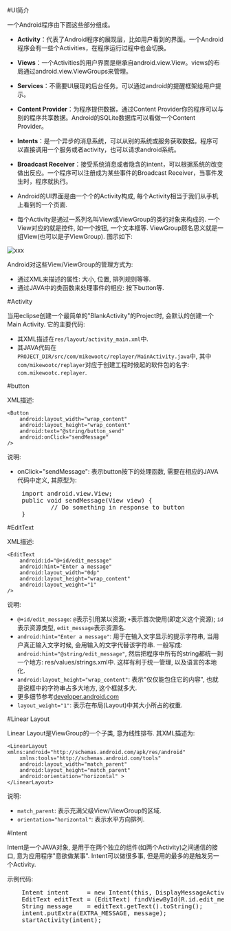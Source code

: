 <!---title:-->
<!---keywords:-->
<!---date:2013.06.03-->



#UI简介

一个Android程序由下面这些部分组成。

* **Activity**：代表了Android程序的展现层，比如用户看到的界面。一个Android程序会有一些个Activities，在程序运行过程中也会切换。
* **Views**：一个Activities的用户界面是继承自android.view.View。views的布局通过android.view.ViewGroups来管理。
* **Services**：不需要UI展现的后台任务。可以通过android的提醒框架给用户提示。
* **Content Provider**：为程序提供数据，通过Content Provider你的程序可以与别的程序共享数据。Android的SQLite数据库可以看做一个Content Provider。
* **Intents**：是一个异步的消息系统，可以从别的系统或服务获取数据。程序可以直接调用一个服务或者activity，也可以请求android系统。
* **Broadcast Receiver**：接受系统消息或者隐含的intent，可以根据系统的改变做出反应。一个程序可以注册成为某些事件的Broadcast Receiver，当事件发生时，程序就执行。

* Android的UI界面是由一个个的Activity构成, 每个Activity相当于我们从手机上看到的一个页面.
* 每个Activity是通过一系列名叫View或ViewGroup的类的对象来构成的. 一个View对应的就是控件, 如一个按钮, 一个文本框等. ViewGroup顾名思义就是一组View(也可以是子ViewGroup). 图示如下:

![xxx](xxx)

Android对这些View/ViewGroup的管理方式为:
* 通过XML来描述的属性: 大小, 位置, 排列规则等等.
* 通过JAVA中的类函数来处理事件的相应: 按下button等.

#Activity

当用eclipse创建一个最简单的"BlankActivity"的Project时, 会默认的创建一个Main Activity. 它的主要代码:
* 其XML描述在`res/layout/activity_main.xml`中.
* 其JAVA代码在`PROJECT_DIR/src/com/mikewootc/replayer/MainActivity.java`中, 其中`com/mikewootc/replayer`对应于创建工程时候起的软件包的名字: `com.mikewootc.replayer`.

#button

XML描述:

    <Button
        android:layout_width="wrap_content"
        android:layout_height="wrap_content"
        android:text="@string/button_send"
        android:onClick="sendMessage"
    />

说明:
* onClick="sendMessage": 表示button按下的处理函数, 需要在相应的JAVA代码中定义, 其原型为:
<pre  class="brush: xml">
    import android.view.View;
    public void sendMessage(View view) {
            // Do something in response to button
    }
</pre>



#EditText

XML描述:

    <EditText
        android:id="@+id/edit_message"
        android:hint="Enter a message"
        android:layout_width="0dp"
        android:layout_height="wrap_content"
        android:layout_weight="1"
    />

说明:
* `@+id/edit_message`: `@`表示引用某以资源; `+`表示首次使用(即定义这个资源); `id`表示资源类型, `edit_message`表示资源名.
* `android:hint="Enter a message"`: 用于在输入文字显示的提示字符串, 当用户真正输入文字时候, 会用输入的文字代替该字符串. 一般写成: `android:hint="@string/edit_message"`, 然后把程序中所有的string都统一到一个地方: res/values/strings.xml中. 这样有利于统一管理, 以及语言的本地化.
* `android:layout_height="wrap_content"`: 表示"仅仅能包住它的内容", 也就是说框中的字符串占多大地方, 这个框就多大.
* 更多细节参考[developer.android.com](http://developer.android.com/reference/android/widget/EditText.html)
* `layout_weight="1"`: 表示在布局(Layout)中其大小所占的权重.


#Linear Layout

Linear Layout是ViewGroup的一个子类, 意为线性排布. 其XML描述为:

    <LinearLayout xmlns:android="http://schemas.android.com/apk/res/android"
        xmlns:tools="http://schemas.android.com/tools"
        android:layout_width="match_parent"
        android:layout_height="match_parent"
        android:orientation="horizontal" >
    </LinearLayout>

说明:
* `match_parent`: 表示充满父级View/ViewGroup的区域.
* `orientation="horizontal"`: 表示水平方向排列.

#Intent

Intent是一个JAVA对象, 是用于在两个独立的组件(如两个Activity)之间通信的接口, 意为应用程序"意欲做某事". Intent可以做很多事, 但是用的最多的是触发另一个Activity.

示例代码:

<pre  class="brush: java">
    Intent intent     = new Intent(this, DisplayMessageActivity.class);
    EditText editText = (EditText) findViewById(R.id.edit_message);
    String message    = editText.getText().toString();
    intent.putExtra(EXTRA_MESSAGE, message);
    startActivity(intent);
</pre>


<!-- vim:set tw=0:-->
